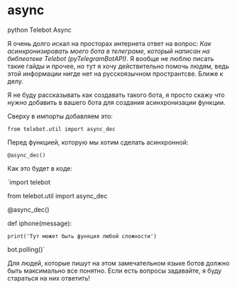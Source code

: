 # async
python Telebot Async

Я очень долго искал на просторах интернета ответ на вопрос: *Как асинхронизировать моего бота в телеграме, который написан на библеотеке Telebot (pyTelegramBotAPI)*. Я вообще не люблю писать такие гайды и прочее, но тут я хочу действительно помочь людям, ведь этой информации нигде нет на русскоязычном пространтсве. Ближе к делу.

Я не буду рассказывать как создавать такого бота, я просто скажу что нужно добавить в вашего бота для создания асинхронизации функции.

Сверху в импорты добавляем это:

`from telebot.util import async_dec`

Перед функцией, которую мы хотим сделать асинхронной:

`@async_dec()`

Как это будет в коде:

`import telebot

from telebot.util import async_dec

@async_dec()

def iphone(message):

    print('Тут может быть функция любой сложности')
    
    
bot.polling()`

Для людей, которые пишут на этом замечательном языке ботов должно быть максимально все понятно. Если есть вопросы задавайте, я буду стараться на них ответить!

